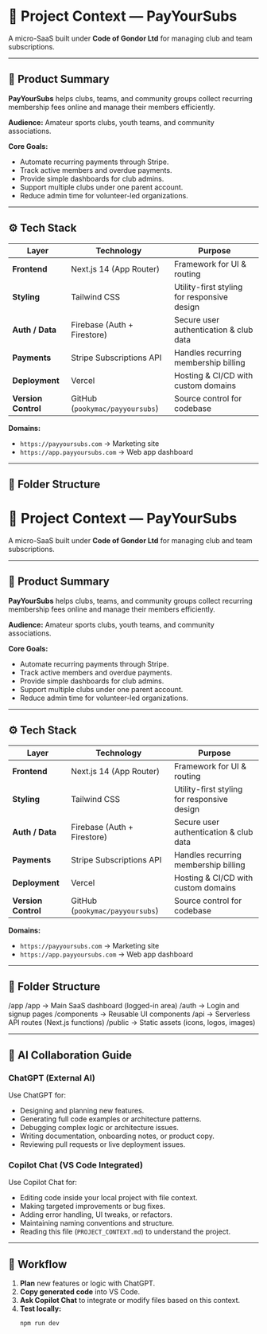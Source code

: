 # 🧭 Project Context — PayYourSubs

A micro-SaaS built under **Code of Gondor Ltd** for managing club and team subscriptions.

---

## 🚀 Product Summary

**PayYourSubs** helps clubs, teams, and community groups collect recurring membership fees online and manage their members efficiently.

**Audience:** Amateur sports clubs, youth teams, and community associations.

**Core Goals:**
- Automate recurring payments through Stripe.
- Track active members and overdue payments.
- Provide simple dashboards for club admins.
- Support multiple clubs under one parent account.
- Reduce admin time for volunteer-led organizations.

---

## ⚙️ Tech Stack

| Layer | Technology | Purpose |
|-------|-------------|----------|
| **Frontend** | Next.js 14 (App Router) | Framework for UI & routing |
| **Styling** | Tailwind CSS | Utility-first styling for responsive design |
| **Auth / Data** | Firebase (Auth + Firestore) | Secure user authentication & club data |
| **Payments** | Stripe Subscriptions API | Handles recurring membership billing |
| **Deployment** | Vercel | Hosting & CI/CD with custom domains |
| **Version Control** | GitHub (`pookymac/payyoursubs`) | Source control for codebase |

**Domains:**
- `https://payyoursubs.com` → Marketing site
- `https://app.payyoursubs.com` → Web app dashboard

---

## 🧩 Folder Structure

# 🧭 Project Context — PayYourSubs

A micro-SaaS built under **Code of Gondor Ltd** for managing club and team subscriptions.

---

## 🚀 Product Summary

**PayYourSubs** helps clubs, teams, and community groups collect recurring membership fees online and manage their members efficiently.

**Audience:** Amateur sports clubs, youth teams, and community associations.

**Core Goals:**
- Automate recurring payments through Stripe.
- Track active members and overdue payments.
- Provide simple dashboards for club admins.
- Support multiple clubs under one parent account.
- Reduce admin time for volunteer-led organizations.

---

## ⚙️ Tech Stack

| Layer | Technology | Purpose |
|-------|-------------|----------|
| **Frontend** | Next.js 14 (App Router) | Framework for UI & routing |
| **Styling** | Tailwind CSS | Utility-first styling for responsive design |
| **Auth / Data** | Firebase (Auth + Firestore) | Secure user authentication & club data |
| **Payments** | Stripe Subscriptions API | Handles recurring membership billing |
| **Deployment** | Vercel | Hosting & CI/CD with custom domains |
| **Version Control** | GitHub (`pookymac/payyoursubs`) | Source control for codebase |

**Domains:**
- `https://payyoursubs.com` → Marketing site
- `https://app.payyoursubs.com` → Web app dashboard

---

## 🧩 Folder Structure

/app
/app → Main SaaS dashboard (logged-in area)
/auth → Login and signup pages
/components → Reusable UI components
/api → Serverless API routes (Next.js functions)
/public → Static assets (icons, logos, images)


---

## 🤖 AI Collaboration Guide

### ChatGPT (External AI)
Use ChatGPT for:
- Designing and planning new features.
- Generating full code examples or architecture patterns.
- Debugging complex logic or architecture issues.
- Writing documentation, onboarding notes, or product copy.
- Reviewing pull requests or live deployment issues.

### Copilot Chat (VS Code Integrated)
Use Copilot Chat for:
- Editing code inside your local project with file context.
- Making targeted improvements or bug fixes.
- Adding error handling, UI tweaks, or refactors.
- Maintaining naming conventions and structure.
- Reading this file (`PROJECT_CONTEXT.md`) to understand the project.

---

## 🔄 Workflow

1. **Plan** new features or logic with ChatGPT.  
2. **Copy generated code** into VS Code.  
3. **Ask Copilot Chat** to integrate or modify files based on this context.  
4. **Test locally:**  
   ```bash
   npm run dev

